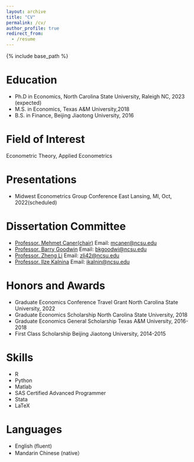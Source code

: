 ```yaml
---
layout: archive
title: "CV"
permalink: /cv/
author_profile: true
redirect_from:
  - /resume
---
```


{% include base_path %}

Education
======

* Ph.D in Economics, North Carolina State University, Raleigh NC, 2023 (expected)
* M.S. in Economics, Texas A&M University,2018
* B.S. in Finance, Beijing Jiaotong University, 2016
  
Field of Interest
======
Econometric Theory, Applied Econometrics

Presentations
======
* Midwest Econometrics Group Conference East Lansing, MI, Oct, 2022(scheduled)


Dissertation Committee
======
* [Professor. Mehmet Caner(chair)](https://poole.ncsu.edu/people/mehmet-caner/) Email: mcaner@ncsu.edu
* [Professor. Barry Goodwin](https://cals.ncsu.edu/agricultural-and-resource-economics/people/bkgoodwi/)  Email: bkgoodwi@ncsu.edu
* [Professor. Zheng Li](https://cals.ncsu.edu/agricultural-and-resource-economics/people/zli42/) Email: zli42@ncsu.edu
* [Professor. Ilze Kalnina](https://poole.ncsu.edu/people/ikalnin/) Email: ikalnin@ncsu.edu
  

Honors and Awards
======
* Graduate Economics Conference Travel Grant North Carolina State University, 2022
* Graduate Economics Scholarship North Carolina State University, 2018
* Graduate Economics General Scholarship Texas A&M University, 2016-2018
* First Class Scholarship Beijing Jiaotong University, 2014-2015

Skills
======
* R
* Python
* Matlab
* SAS Certified Advanced Programmer 
* Stata
* LaTeX
 
Languages
======
* English (fluent)
* Mandarin Chinese (native）



